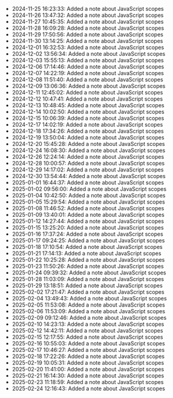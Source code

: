 - 2024-11-25 16:23:33: Added a note about JavaScript scopes
- 2024-11-26 13:47:32: Added a note about JavaScript scopes
- 2024-11-27 10:45:35: Added a note about JavaScript scopes
- 2024-11-28 16:09:28: Added a note about JavaScript scopes
- 2024-11-29 17:50:56: Added a note about JavaScript scopes
- 2024-11-30 13:14:25: Added a note about JavaScript scopes
- 2024-12-01 16:32:53: Added a note about JavaScript scopes
- 2024-12-02 13:56:34: Added a note about JavaScript scopes
- 2024-12-03 15:55:13: Added a note about JavaScript scopes
- 2024-12-06 17:14:46: Added a note about JavaScript scopes
- 2024-12-07 14:22:19: Added a note about JavaScript scopes
- 2024-12-08 11:51:40: Added a note about JavaScript scopes
- 2024-12-09 13:06:36: Added a note about JavaScript scopes
- 2024-12-11 12:45:02: Added a note about JavaScript scopes
- 2024-12-12 10:47:41: Added a note about JavaScript scopes
- 2024-12-13 10:48:45: Added a note about JavaScript scopes
- 2024-12-14 10:02:50: Added a note about JavaScript scopes
- 2024-12-15 10:06:39: Added a note about JavaScript scopes
- 2024-12-17 14:02:19: Added a note about JavaScript scopes
- 2024-12-18 17:34:26: Added a note about JavaScript scopes
- 2024-12-19 13:50:04: Added a note about JavaScript scopes
- 2024-12-20 15:45:28: Added a note about JavaScript scopes
- 2024-12-24 16:08:30: Added a note about JavaScript scopes
- 2024-12-26 12:24:14: Added a note about JavaScript scopes
- 2024-12-28 10:00:57: Added a note about JavaScript scopes
- 2024-12-29 14:17:02: Added a note about JavaScript scopes
- 2024-12-30 13:54:44: Added a note about JavaScript scopes
- 2025-01-01 16:44:37: Added a note about JavaScript scopes
- 2025-01-02 09:56:00: Added a note about JavaScript scopes
- 2025-01-04 10:42:50: Added a note about JavaScript scopes
- 2025-01-05 15:29:54: Added a note about JavaScript scopes
- 2025-01-08 11:46:52: Added a note about JavaScript scopes
- 2025-01-09 13:40:01: Added a note about JavaScript scopes
- 2025-01-12 14:27:44: Added a note about JavaScript scopes
- 2025-01-15 13:25:20: Added a note about JavaScript scopes
- 2025-01-16 17:37:24: Added a note about JavaScript scopes
- 2025-01-17 09:24:25: Added a note about JavaScript scopes
- 2025-01-18 17:10:54: Added a note about JavaScript scopes
- 2025-01-21 17:14:13: Added a note about JavaScript scopes
- 2025-01-22 10:25:28: Added a note about JavaScript scopes
- 2025-01-23 11:50:26: Added a note about JavaScript scopes
- 2025-01-24 09:39:32: Added a note about JavaScript scopes
- 2025-01-28 11:03:09: Added a note about JavaScript scopes
- 2025-01-29 13:18:51: Added a note about JavaScript scopes
- 2025-02-02 17:21:47: Added a note about JavaScript scopes
- 2025-02-04 13:49:43: Added a note about JavaScript scopes
- 2025-02-05 11:53:08: Added a note about JavaScript scopes
- 2025-02-06 11:53:09: Added a note about JavaScript scopes
- 2025-02-09 09:12:46: Added a note about JavaScript scopes
- 2025-02-10 14:23:13: Added a note about JavaScript scopes
- 2025-02-12 14:42:11: Added a note about JavaScript scopes
- 2025-02-15 12:17:55: Added a note about JavaScript scopes
- 2025-02-16 10:55:03: Added a note about JavaScript scopes
- 2025-02-17 10:46:27: Added a note about JavaScript scopes
- 2025-02-18 17:22:26: Added a note about JavaScript scopes
- 2025-02-19 10:05:31: Added a note about JavaScript scopes
- 2025-02-20 11:41:00: Added a note about JavaScript scopes
- 2025-02-21 16:14:30: Added a note about JavaScript scopes
- 2025-02-23 11:18:59: Added a note about JavaScript scopes
- 2025-02-24 12:16:43: Added a note about JavaScript scopes
